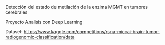 Detección del estado de metilación de la enzima MGMT en tumores cerebrales

Proyecto Analisis con Deep Learning 

Dataset: https://www.kaggle.com/competitions/rsna-miccai-brain-tumor-radiogenomic-classification/data
